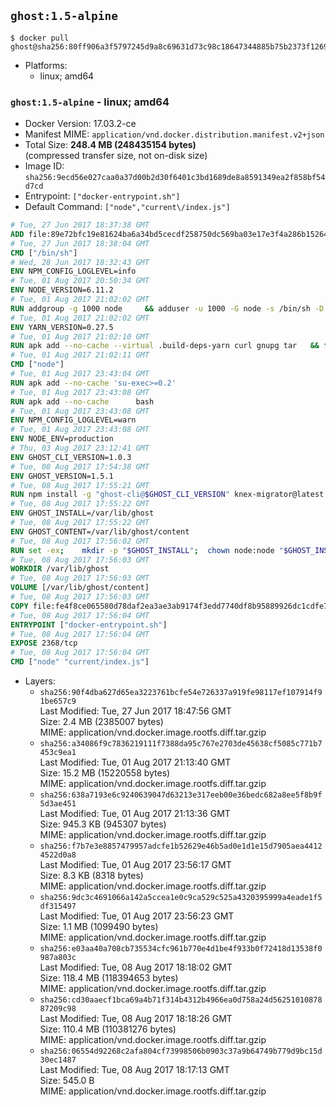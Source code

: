 ## `ghost:1.5-alpine`

```console
$ docker pull ghost@sha256:80ff906a3f5797245d9a8c69631d73c98c18647344885b75b2373f12696d9270
```

-	Platforms:
	-	linux; amd64

### `ghost:1.5-alpine` - linux; amd64

-	Docker Version: 17.03.2-ce
-	Manifest MIME: `application/vnd.docker.distribution.manifest.v2+json`
-	Total Size: **248.4 MB (248435154 bytes)**  
	(compressed transfer size, not on-disk size)
-	Image ID: `sha256:9ecd56e027caa0a37d00b2d30f6401c3bd1689de8a8591349ea2f858bf54d7cd`
-	Entrypoint: `["docker-entrypoint.sh"]`
-	Default Command: `["node","current\/index.js"]`

```dockerfile
# Tue, 27 Jun 2017 18:37:38 GMT
ADD file:89e72bfc19e81624ba6a34bd5cecdf258750dc569ba03e17e3f4a286b1526461 in / 
# Tue, 27 Jun 2017 18:38:04 GMT
CMD ["/bin/sh"]
# Wed, 28 Jun 2017 18:32:43 GMT
ENV NPM_CONFIG_LOGLEVEL=info
# Tue, 01 Aug 2017 20:50:34 GMT
ENV NODE_VERSION=6.11.2
# Tue, 01 Aug 2017 21:02:02 GMT
RUN addgroup -g 1000 node     && adduser -u 1000 -G node -s /bin/sh -D node     && apk add --no-cache         libstdc++     && apk add --no-cache --virtual .build-deps         binutils-gold         curl         g++         gcc         gnupg         libgcc         linux-headers         make         python   && for key in     9554F04D7259F04124DE6B476D5A82AC7E37093B     94AE36675C464D64BAFA68DD7434390BDBE9B9C5     FD3A5288F042B6850C66B31F09FE44734EB7990E     71DCFD284A79C3B38668286BC97EC7A07EDE3FC1     DD8F2338BAE7501E3DD5AC78C273792F7D83545D     B9AE9905FFD7803F25714661B63B535A4C206CA9     C4F0DFFF4E8C1A8236409D08E73BC641CC11F4C8     56730D5401028683275BD23C23EFEFE93C4CFFFE   ; do     gpg --keyserver pgp.mit.edu --recv-keys "$key" ||     gpg --keyserver keyserver.pgp.com --recv-keys "$key" ||     gpg --keyserver ha.pool.sks-keyservers.net --recv-keys "$key" ;   done     && curl -SLO "https://nodejs.org/dist/v$NODE_VERSION/node-v$NODE_VERSION.tar.xz"     && curl -SLO --compressed "https://nodejs.org/dist/v$NODE_VERSION/SHASUMS256.txt.asc"     && gpg --batch --decrypt --output SHASUMS256.txt SHASUMS256.txt.asc     && grep " node-v$NODE_VERSION.tar.xz\$" SHASUMS256.txt | sha256sum -c -     && tar -xf "node-v$NODE_VERSION.tar.xz"     && cd "node-v$NODE_VERSION"     && ./configure     && make -j$(getconf _NPROCESSORS_ONLN)     && make install     && apk del .build-deps     && cd ..     && rm -Rf "node-v$NODE_VERSION"     && rm "node-v$NODE_VERSION.tar.xz" SHASUMS256.txt.asc SHASUMS256.txt
# Tue, 01 Aug 2017 21:02:02 GMT
ENV YARN_VERSION=0.27.5
# Tue, 01 Aug 2017 21:02:10 GMT
RUN apk add --no-cache --virtual .build-deps-yarn curl gnupg tar   && for key in     6A010C5166006599AA17F08146C2130DFD2497F5   ; do     gpg --keyserver pgp.mit.edu --recv-keys "$key" ||     gpg --keyserver keyserver.pgp.com --recv-keys "$key" ||     gpg --keyserver ha.pool.sks-keyservers.net --recv-keys "$key" ;   done   && curl -fSLO --compressed "https://yarnpkg.com/downloads/$YARN_VERSION/yarn-v$YARN_VERSION.tar.gz"   && curl -fSLO --compressed "https://yarnpkg.com/downloads/$YARN_VERSION/yarn-v$YARN_VERSION.tar.gz.asc"   && gpg --batch --verify yarn-v$YARN_VERSION.tar.gz.asc yarn-v$YARN_VERSION.tar.gz   && mkdir -p /opt/yarn   && tar -xzf yarn-v$YARN_VERSION.tar.gz -C /opt/yarn --strip-components=1   && ln -s /opt/yarn/bin/yarn /usr/local/bin/yarn   && ln -s /opt/yarn/bin/yarn /usr/local/bin/yarnpkg   && rm yarn-v$YARN_VERSION.tar.gz.asc yarn-v$YARN_VERSION.tar.gz   && apk del .build-deps-yarn
# Tue, 01 Aug 2017 21:02:11 GMT
CMD ["node"]
# Tue, 01 Aug 2017 23:43:04 GMT
RUN apk add --no-cache 'su-exec>=0.2'
# Tue, 01 Aug 2017 23:43:08 GMT
RUN apk add --no-cache 		bash
# Tue, 01 Aug 2017 23:43:08 GMT
ENV NPM_CONFIG_LOGLEVEL=warn
# Tue, 01 Aug 2017 23:43:08 GMT
ENV NODE_ENV=production
# Thu, 03 Aug 2017 23:12:41 GMT
ENV GHOST_CLI_VERSION=1.0.3
# Tue, 08 Aug 2017 17:54:38 GMT
ENV GHOST_VERSION=1.5.1
# Tue, 08 Aug 2017 17:55:21 GMT
RUN npm install -g "ghost-cli@$GHOST_CLI_VERSION" knex-migrator@latest
# Tue, 08 Aug 2017 17:55:22 GMT
ENV GHOST_INSTALL=/var/lib/ghost
# Tue, 08 Aug 2017 17:55:22 GMT
ENV GHOST_CONTENT=/var/lib/ghost/content
# Tue, 08 Aug 2017 17:56:02 GMT
RUN set -ex; 	mkdir -p "$GHOST_INSTALL"; 	chown node:node "$GHOST_INSTALL"; 		su-exec node ghost install "$GHOST_VERSION" --db sqlite3 --no-prompt --no-stack --no-setup --dir "$GHOST_INSTALL"; 		cd "$GHOST_INSTALL"; 	su-exec node ghost config --ip 0.0.0.0 --port 2368 --no-prompt --db sqlite3 --url http://localhost:2368 --dbpath "$GHOST_CONTENT/data/ghost.db"; 	su-exec node ghost config paths.contentPath "$GHOST_CONTENT"; 		mv "$GHOST_CONTENT" "$GHOST_INSTALL/content.orig"; 	mkdir -p "$GHOST_CONTENT"; 	chown node:node "$GHOST_CONTENT"
# Tue, 08 Aug 2017 17:56:03 GMT
WORKDIR /var/lib/ghost
# Tue, 08 Aug 2017 17:56:03 GMT
VOLUME [/var/lib/ghost/content]
# Tue, 08 Aug 2017 17:56:03 GMT
COPY file:fe4f8ce065580d78daf2ea3ae3ab9174f3edd7740df8b95889926dc1cdfe77b0 in /usr/local/bin 
# Tue, 08 Aug 2017 17:56:04 GMT
ENTRYPOINT ["docker-entrypoint.sh"]
# Tue, 08 Aug 2017 17:56:04 GMT
EXPOSE 2368/tcp
# Tue, 08 Aug 2017 17:56:04 GMT
CMD ["node" "current/index.js"]
```

-	Layers:
	-	`sha256:90f4dba627d65ea3223761bcfe54e726337a919fe98117ef107914f91be657c9`  
		Last Modified: Tue, 27 Jun 2017 18:47:56 GMT  
		Size: 2.4 MB (2385007 bytes)  
		MIME: application/vnd.docker.image.rootfs.diff.tar.gzip
	-	`sha256:a34086f9c7836219111f7388da95c767e2703de45638cf5085c771b7453c9ea1`  
		Last Modified: Tue, 01 Aug 2017 21:13:40 GMT  
		Size: 15.2 MB (15220558 bytes)  
		MIME: application/vnd.docker.image.rootfs.diff.tar.gzip
	-	`sha256:638a7193e6c9240639047d63213e317eeb00e36bedc682a8ee5f8b9f5d3ae451`  
		Last Modified: Tue, 01 Aug 2017 21:13:36 GMT  
		Size: 945.3 KB (945307 bytes)  
		MIME: application/vnd.docker.image.rootfs.diff.tar.gzip
	-	`sha256:f7b7e3e8857479957adcfe1b52629e46b5ad0e1d1e15d7905aea44124522d0a8`  
		Last Modified: Tue, 01 Aug 2017 23:56:17 GMT  
		Size: 8.3 KB (8318 bytes)  
		MIME: application/vnd.docker.image.rootfs.diff.tar.gzip
	-	`sha256:9dc3c4691066a142a5ccea1e0c9ca529c525a4320395999a4eade1f5df315497`  
		Last Modified: Tue, 01 Aug 2017 23:56:23 GMT  
		Size: 1.1 MB (1099490 bytes)  
		MIME: application/vnd.docker.image.rootfs.diff.tar.gzip
	-	`sha256:e03aa40a708cb735534cfc961b770e4d1be4f933b0f72418d13538f0987a803c`  
		Last Modified: Tue, 08 Aug 2017 18:18:02 GMT  
		Size: 118.4 MB (118394653 bytes)  
		MIME: application/vnd.docker.image.rootfs.diff.tar.gzip
	-	`sha256:cd30aaecf1bca69a4b71f314b4312b4966ea0d758a24d5625101087887209c98`  
		Last Modified: Tue, 08 Aug 2017 18:18:26 GMT  
		Size: 110.4 MB (110381276 bytes)  
		MIME: application/vnd.docker.image.rootfs.diff.tar.gzip
	-	`sha256:06554d92268c2afa804cf73998506b0903c37a9b64749b779d9bc15d30ec1487`  
		Last Modified: Tue, 08 Aug 2017 18:17:13 GMT  
		Size: 545.0 B  
		MIME: application/vnd.docker.image.rootfs.diff.tar.gzip
